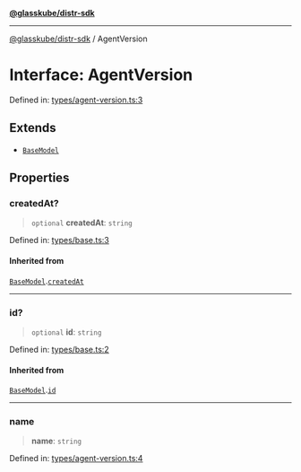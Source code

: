 [**@glasskube/distr-sdk**](../README.md)

***

[@glasskube/distr-sdk](../README.md) / AgentVersion

# Interface: AgentVersion

Defined in: [types/agent-version.ts:3](https://github.com/glasskube/distr/blob/1c5d885406264f4301a9de61610438b702cea814/sdk/js/src/types/agent-version.ts#L3)

## Extends

- [`BaseModel`](BaseModel.md)

## Properties

### createdAt?

> `optional` **createdAt**: `string`

Defined in: [types/base.ts:3](https://github.com/glasskube/distr/blob/1c5d885406264f4301a9de61610438b702cea814/sdk/js/src/types/base.ts#L3)

#### Inherited from

[`BaseModel`](BaseModel.md).[`createdAt`](BaseModel.md#createdat)

***

### id?

> `optional` **id**: `string`

Defined in: [types/base.ts:2](https://github.com/glasskube/distr/blob/1c5d885406264f4301a9de61610438b702cea814/sdk/js/src/types/base.ts#L2)

#### Inherited from

[`BaseModel`](BaseModel.md).[`id`](BaseModel.md#id)

***

### name

> **name**: `string`

Defined in: [types/agent-version.ts:4](https://github.com/glasskube/distr/blob/1c5d885406264f4301a9de61610438b702cea814/sdk/js/src/types/agent-version.ts#L4)
